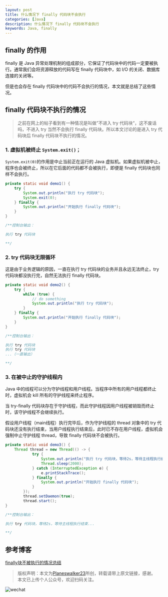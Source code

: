 ```yaml
---
layout: post
title: 什么情况下 finally 代码块不会执行
categories: [Java]
description: 什么情况下 finally 代码块不会执行
keywords: Java, finally
---
```


## finally 的作用
finally 是 Java 异常处理机制的组成部分，它保证了代码块中的代码一定要被执行。通常我们会将资源释放的代码写在 finally 代码块中，如 I/O 的关闭、数据库连接的关闭等。

但是也会存在 finally 代码块中的代码不会执行的情况，本文就是总结了这些情况。

## finally 代码块不执行的情况
> 之前在网上的帖子看到有一种情况是叫做”不进入 try 代码块“，这不废话吗，不进入 try 当然不会执行 finally 代码块。所以本文讨论的是进入 try 代码块后 finally 代码块不执行的情况。

### 1. 虚拟机被终止 `System.exit()；`
`System.exit(0)`的作用是中止当前正在运行的 Java 虚拟机。如果虚拟机被中止，程序也会被终止，所以在它后面的代码都不会被执行，即便是 finally 代码块也同样不会执行。

```java
private static void demo1() {
    try {
        System.out.println("执行 try 代码块");
        System.exit(0);
    } finally {
        System.out.println("开始执行 finally 代码块");
    }
}

/**控制台输出：

执行 try 代码块

**/
```

### 2. try 代码块无限循环
这是由于业务逻辑的原因，一直在执行 try 代码块的业务并且永远无法终止，try 代码块都没执行完，自然无法执行 finally 代码块。

```java
private static void demo2() {
    try {
        while (true) {
            // do something
            System.out.println("执行 try 代码块");
        }
    } finally {
        System.out.println("开始执行 finally 代码块");
    }
}

/**控制台输出：

执行 try 代码块
执行 try 代码块
...（一直输出）

**/
```

### 3. 在被中止的守护线程内
Java 中的线程可以分为守护线程和用户线程。当程序中所有的用户线程都终止时，虚拟机会 kill 所有的守护线程来终止程序。

当 try-finally 代码块存在于守护线程，而此守护线程因用户线程被销毁而终止时，该守护线程不会继续执行。

假设用户线程（main线程）执行完毕后，作为守护线程的 thread 对象中的 try 代码块还没有执行结束，当用户线程执行结束后，此时已不存在用户线程，虚拟机会强制中止守护线程 thread，导致 finally 代码块不会被执行。

```java
private static void demo3() {
    Thread thread = new Thread(() -> {
            try {
                System.out.println("执行 try 代码块，等待2s，等待主线程执行结束...");
                Thread.sleep(2000);
            } catch (InterruptedException e) {
                e.printStackTrace();
            } finally {
                System.out.println("开始执行 finally 代码块");
            }
        });
        thread.setDaemon(true);
        thread.start();
}

/**控制台输出：

执行 try 代码块，等待2s，等待主线程执行结束...

**/
```

## 参考博客
[finally块不被执行的情况总结](https://www.cnblogs.com/yadiel-cc/p/11296567.html)

> 版权声明：本文为[Planeswalker23](https://github.com/Planeswalker23)所创，转载请带上原文链接，感谢。<br>
> 本文已上传个人公众号，欢迎扫码关注。

![wechat](https://planeswalker23.github.io/images/wechat.png)